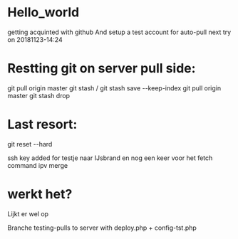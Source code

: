 # Hello_world
getting acquinted with github
And setup a test account for auto-pull
next try on 20181123-14:24


# Restting git on server pull side:
git pull origin master
git stash  /  git stash save --keep-index
git pull origin master
git stash drop

# Last resort:
git reset --hard


ssh key added for testje naar IJsbrand
en nog een keer voor het fetch command ipv merge

# werkt het?
Lijkt er wel op

Branche testing-pulls to server with deploy.php + config-tst.php
